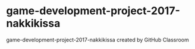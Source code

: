 # game-development-project-2017-nakkikissa
game-development-project-2017-nakkikissa created by GitHub Classroom
